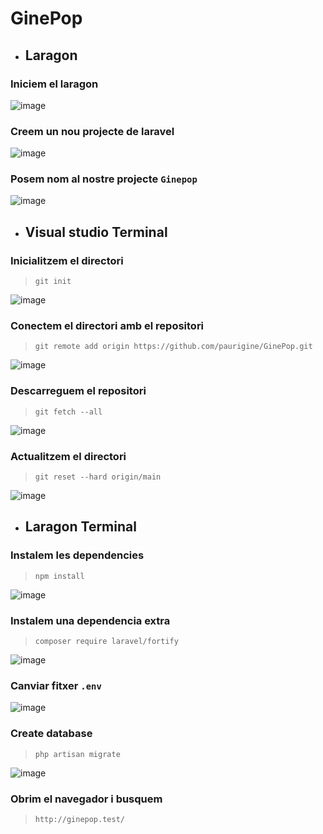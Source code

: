 # GinePop

- ## Laragon

### Iniciem el laragon

![image](https://user-images.githubusercontent.com/78435604/170719000-eec4b633-7c5c-45d4-8e67-ea1f8aced565.png)

### Creem un nou projecte de laravel

![image](https://user-images.githubusercontent.com/78435604/170718922-853feff7-9c01-4c42-b4f6-fb4b752a3ff7.png)<br>

### Posem nom al nostre projecte `Ginepop`

![image](https://user-images.githubusercontent.com/78435604/170719516-3b3b57bd-6a1d-4905-91c1-845a76c60d8e.png)

- ## Visual studio Terminal

### Inicialitzem el directori
> `git init`

![image](https://user-images.githubusercontent.com/78435604/170727275-85f85f9e-c844-439b-b058-23831ca65653.png)

### Conectem el directori amb el repositori
> `git remote add origin https://github.com/paurigine/GinePop.git`

![image](https://user-images.githubusercontent.com/78435604/170727218-15fbd1d2-3ad2-4da2-823a-804dc671c1f4.png)

### Descarreguem el repositori
> `git fetch --all`

![image](https://user-images.githubusercontent.com/78435604/170726950-07b57bf2-a1a4-4e50-823d-5c4a34a20a77.png)

### Actualitzem el directori
> `git reset --hard origin/main`

![image](https://user-images.githubusercontent.com/78435604/170727078-bdbd2ba6-3173-4339-b919-19ea840f34d5.png)

- ## Laragon Terminal

### Instalem les dependencies
> `npm install`

![image](https://user-images.githubusercontent.com/78435604/170722251-b591a439-b8c0-47cf-ab3b-ea71cdbc07b7.png)

### Instalem una dependencia extra
>`composer require laravel/fortify`

![image](https://user-images.githubusercontent.com/78435604/170725420-44a12691-f4c2-44a2-9eac-c6cc2dcf7e1d.png)

### Canviar fitxer `.env`

![image](https://user-images.githubusercontent.com/78435604/170723023-b981b0f6-e26a-4055-9d12-0472b58fff26.png)

### Create database
> `php artisan migrate`

![image](https://user-images.githubusercontent.com/78435604/170723145-90037fee-0144-419c-a376-6aba3865bbdd.png)

### Obrim el navegador i busquem
> `http://ginepop.test/`







